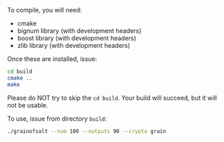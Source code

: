 To compile, you will need:
* cmake
* bignum library (with development headers)
* boost library (with development headers)
* zlib library (with development headers)

Once these are installed, issue:
```bash
cd build
cmake ..
make
```

Please do NOT try to skip the `cd build`. Your build will succeed, but
it will not be usable.

To use, issue from directory `build`:
```bash
./grainofsalt --num 100 --outputs 90 --crypto grain
```
